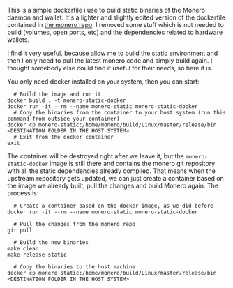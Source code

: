 This is a simple dockerfile i use to build static binaries of the Monero daemon and wallet. It's a lighter and slightly edited version of the dockerfile contained in [the monero repo](https://github.com/monero-project/monero/blob/master/Dockerfile). I removed some stuff which is not needed to build (volumes, open ports, etc) and the dependencies related to hardware wallets.

I find it very useful, because allow me to build the static environment and then I only need to pull the latest monero code and simply build again. I thought somebody else could find it useful for their needs, so here it is.

You only need docker installed on your system, then you can start:

```
  # Build the image and run it
docker build . -t monero-static-docker
docker run -it --rm --name monero-static monero-static-docker
  # Copy the binaries from the container to your host system (run this command from outside your container)
docker cp monero-static:/home/monero/build/Linux/master/release/bin <DESTINATION FOLDER IN THE HOST SYSTEM>
  # Exit from the docker container
exit
```

The container will be destroyed right after we leave it, but the `monero-static-docker` image is still there and contains the monero git repository with all the static dependencies already compiled. That means when the upstream repository gets updated, we can just create a container based on the image we already built, pull the changes and build Monero again. The process is:

```
  # Create a container based on the docker image, as we did before
docker run -it --rm --name monero-static monero-static-docker

  # Pull the changes from the monero repo
git pull

  # Build the new binaries
make clean
make release-static

  # Copy the binaries to the host machine
docker cp monero-static:/home/monero/build/Linux/master/release/bin <DESTINATION FOLDER IN THE HOST SYSTEM>
```
